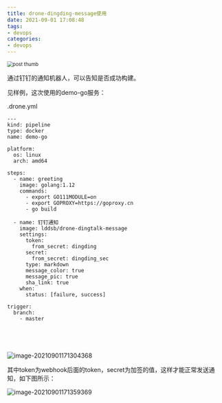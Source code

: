 ```yaml
---
title: drone-dingding-message使用
date: 2021-09-01 17:08:48
tags:
- devops
categories: 
- devops
---
```


<img src="https://gitee.com/hxf88/imgrepo/raw/master/img/ad5fbf65ly1ge3ighqw3uj21hc120dpl.jpg" alt="post thumb" style="zoom:80%;" />

<!--more-->

通过钉钉的通知机器人，可以告知是否成功构建。

见样例，这次使用的demo-go服务：

.drone.yml

```
---
kind: pipeline
type: docker
name: demo-go

platform:
  os: linux
  arch: amd64

steps:
  - name: greeting
    image: golang:1.12
    commands:
      - export GO111MODULE=on 
      - export GOPROXY=https://goproxy.cn
      - go build

  - name: 钉钉通知
    image: lddsb/drone-dingtalk-message
    settings:
      token:
        from_secret: dingding
      secret: 
        from_secret: dingding_sec
      type: markdown
      message_color: true
      message_pic: true
      sha_link: true
    when:
      status: [failure, success]

trigger:
  branch:
    - master





```

![image-20210901171304368](https://gitee.com/hxf88/imgrepo/raw/master/img/image-20210901171304368.png)

其中token为webhook后面的token，secret为加签的值，这样才能正常发送通知，如下图所示：

![image-20210901171359369](https://gitee.com/hxf88/imgrepo/raw/master/img/image-20210901171359369.png)

